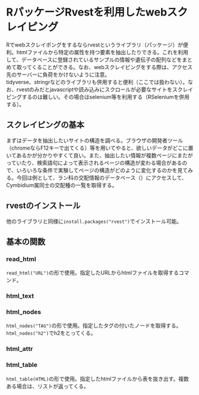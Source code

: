 # RパッケージRvestを利用したwebスクレイピング
Rでwebスクレイポングをするならrvestというライブラリ（パッケージ）が便利。htmlファイルから特定の属性を持つ要素を抽出したりできる。これを利用して、データベースに登録されているサンプルの情報や遺伝子の配列などをまとめて取ってくることができる。なお、webスクレイピングをする際は、アクセス先のサーバーに負荷をかけないように注意。<br>
tidyverse、stringrなどのライブラリも併用すると便利（ここでは扱わない）。なお、rvestのみだとjavascriptや読み込みにスクロールが必要なサイトをスクレイピングするのは難しい。その場合はselenium等を利用する（RSeleniumを併用する）。
## スクレイピングの基本
まずはデータを抽出したいサイトの構造を調べる。ブラウザの開発者ツール（chromeならF12キーで出てくる）等を用いてやると、欲しいデータがどこに置いてあるかが分かりやすくて良い。また、抽出したい情報が複数ページにまたがっていたり、検索語句によって表示されるページの構造が変わる場合があるので、いろいろな条件で実験してページの構造がどのように変化するのかを見てみる。今回は例として、ラン科の交配情報のデータベース（）にアクセスして、Cymbidium属同士の交配種の一覧を取得する。
## rvestのインストール
他のライブラリと同様に`install.packages("rvest")`でインストール可能。
## 基本の関数
### read_html
`read_html("URL")`の形で使用。指定したURLからhtmlファイルを取得するコマンド。
### html_text
### html_nodes
`html_nodes("TAG")`の形で使用。指定したタグの付いたノードを取得する。`html_nodes("h2")`でh2をとってくる。
### html_attr
### html_table
`html_table(HTML)`の形で使用。指定したhtmlファイルから表を抜き出す。複数ある場合は、リストが返ってくる。
